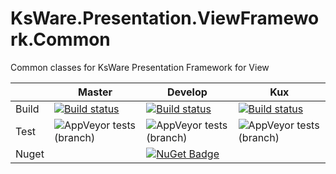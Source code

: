 # KsWare.Presentation.ViewFramework.Common
Common classes for KsWare Presentation Framework for View

| |Master|Develop|Kux|
|---|---|---|---|
|Build|[![Build status](https://ci.appveyor.com/api/projects/status/f6egmwg7elfxua7y/branch/master?svg=true)](https://ci.appveyor.com/project/KsWare/KsWare-Presentation-ViewFramework-Common/branch/master)|[![Build status](https://ci.appveyor.com/api/projects/status/f6egmwg7elfxua7y/branch/develop?svg=true)](https://ci.appveyor.com/project/KsWare/KsWare-Presentation-ViewFramework-Common/branch/develop)|[![Build status](https://ci.appveyor.com/api/projects/status/f6egmwg7elfxua7y/branch/develop?svg=true)](https://ci.appveyor.com/project/KsWare/KsWare-Presentation-ViewFramework-Common/branch/features/kux)|
|Test|![AppVeyor tests (branch)](https://img.shields.io/appveyor/tests/ksware/KsWare-Presentation-ViewFramework-Common/master)|![AppVeyor tests (branch)](https://img.shields.io/appveyor/tests/ksware/KsWare-Presentation-ViewFramework-Common/develop)|![AppVeyor tests (branch)](https://img.shields.io/appveyor/tests/ksware/KsWare-Presentation-ViewFramework-Common/features/kux)|
|Nuget||[![NuGet Badge](https://buildstats.info/nuget/KsWare.Presentation.ViewFramework.Common)](https://www.nuget.org/packages/KsWare.Presentation.ViewFramework.Common/)|
